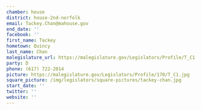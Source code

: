 ```yaml
---
chamber: house
district: house-2nd-norfolk
email: Tackey.Chan@mahouse.gov
end_date: ''
facebook: ''
first_name: Tackey
hometown: Quincy
last_name: Chan
malegislature_url: https://malegislature.gov/Legislators/Profile/T_C1
party: D
phone: (617) 722-2014
picture: https://malegislature.gov/Legislators/Profile/170/T_C1.jpg
square_picture: /img/legislators/square-pictures/tackey-chan.jpg
start_date: ''
twitter: ''
website: ''
---
```

